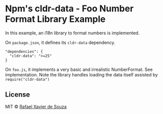 # Npm's cldr-data - Foo Number Format Library Example

In this example, an i18n library to format numbers is implemented.

On `package.json`, it defines its `cldr-data` dependency.

    "dependencies": {
      "cldr-data": ">=25"
    }

On `foo.js`, it implements a very basic and irrealistic NumberFormat. See
implementation. Note the library handles loading the data itself assisted by
`require("cldr-data")`

## License

MIT © [Rafael Xavier de Souza](http://rafael.xavier.blog.br)
